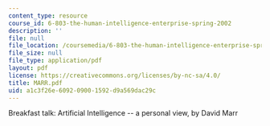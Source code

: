 ```yaml
---
content_type: resource
course_id: 6-803-the-human-intelligence-enterprise-spring-2002
description: ''
file: null
file_location: /coursemedia/6-803-the-human-intelligence-enterprise-spring-2002/a1c3f26e609209001592d9a569dac29c_MARR.pdf
file_size: null
file_type: application/pdf
layout: pdf
license: https://creativecommons.org/licenses/by-nc-sa/4.0/
title: MARR.pdf
uid: a1c3f26e-6092-0900-1592-d9a569dac29c
---
```

Breakfast talk: Artificial Intelligence -- a personal view, by David Marr